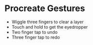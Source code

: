 # Procreate Gestures

- Wiggle three fingers to clear a layer
- Touch and hold to get the eyedropper
- Two finger tap to undo
- Three finger tap to redo

